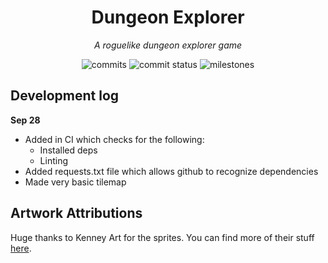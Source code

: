 <div align="center">

# Dungeon Explorer

_A roguelike dungeon explorer game_


![commits](https://img.shields.io/github/commit-activity/w/JoshuaDRose/dungeon-game?label=commits&logo=git&logoColor=white&color=%23e67233)
![commit status](https://img.shields.io/github/commit-status/JoshuaDRose/dungeon-game/master/7e56a2d69e27bbe8c2df8561f6280d57f5cc25f9?logo=pypy)
![milestones](https://img.shields.io/github/milestones/all/JoshuaDRose/dungeon-game?color=skyblue&logo=github)
<!-- ![Lines](https://img.shields.io/tokei/lines/github/JoshuaDRose/dungeon-game)               -->
<!-- ![code style](https://img.shields.io/badge/code%20style-black-282828.svg)                  -->
<!-- ![license](https://img.shields.io/github/license/JoshuaDRose/dungeon-game?color=%23e67233) -->

</div>


Development log
-------------------------------------------------------------------------------

__Sep 28__
 - Added in CI which checks for the following:
    - Installed deps
    - Linting
 - Added requests.txt file which allows github to recognize dependencies 
 - Made very basic tilemap
 
Artwork Attributions
-------------------------------------------------------------------------------
Huge thanks to Kenney Art for the sprites. You can find more of their stuff [here](https://www.kenney.nl).
